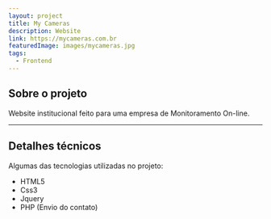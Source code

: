 ```yaml
---
layout: project
title: My Cameras
description: Website
link: https://mycameras.com.br
featuredImage: images/mycameras.jpg
tags:
  - Frontend
---
```


## Sobre o projeto
Website institucional feito para uma empresa de Monitoramento On-line.

---

## Detalhes técnicos
Algumas das tecnologias utilizadas no projeto:
  - HTML5
  - Css3
  - Jquery
  - PHP (Envio do contato)